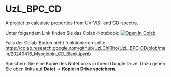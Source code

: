 # UzL_BPC_CD
A project to calculate properties from UV-VIS- and CD-spectra.

Unter folgendem Link finden Sie das Colab-Notebook:
[![Open In Colab](https://colab.research.google.com/assets/colab-badge.svg)](https://colab.research.google.com/github/UzLChiRho/UzL_BPC_CD/blob/main/20240416_Myoglobin_CD_Blank.ipynb)

Falls der Colab-Button nicht funktionieren sollte:
https://colab.research.google.com/github/UzLChiRho/UzL_BPC_CD/blob/main/20240416_Myoglobin_CD_Blank.ipynb

Speichern Sie eine Kopie des Notebooks in ihrem Google Drive. Dazu gehen Sie oben links auf **Datei** -> **Kopie in Drive speichern**.
